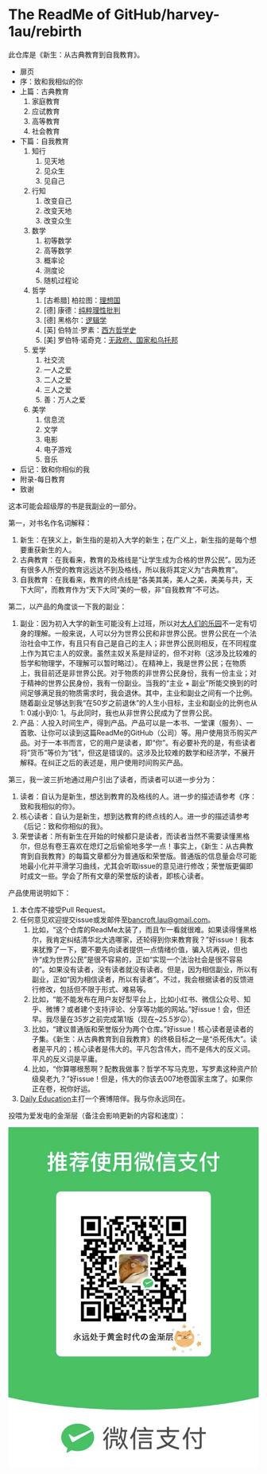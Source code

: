 # The ReadMe of GitHub/harvey-1au/rebirth

此仓库是《新生：从古典教育到自我教育》。

- 扉页
- 序：致和我相似的你
- 上篇：古典教育
  1. 家庭教育
  2. 应试教育
  3. 高等教育
  4. 社会教育
- 下篇：自我教育
  1. 知行
     1. 见天地
     2. 见众生
     3. 见自己
  2. 行知
     1. 改变自己
     2. 改变天地
     3. 改变众生
  3. 数学
     1. 初等数学
     2. 高等数学
     3. 概率论
     4. 测度论
     5. 随机过程论
  4. 哲学
     1. [古希腊] 柏拉图：[理想国](https://book.douban.com/subject/26666912/)
     2. [德] 康德：[纯粹理性批判](https://book.douban.com/subject/35916165/)
     3. [德] 黑格尔：[逻辑学](https://book.douban.com/subject/6962539/)
     4. [英] 伯特兰·罗素：[西方哲学史](https://book.douban.com/subject/35158617/)
     5. [美] 罗伯特·诺奇克：[无政府、国家和乌托邦](https://book.douban.com/subject/3074246/)
  5. 爱学
     1. 社交流
     2. 一人之爱
     3. 二人之爱
     4. 三人之爱
     5. 善：万人之爱
  6. 美学
     1. 信息流
     2. 文学
     3. 电影
     4. 电子游戏
     5. 音乐
- 后记：致和你相似的我
- 附录-每日教育
- 致谢

这本可能会超级厚的书是我副业的一部分。

第一，对书名作名词解释：

1. 新生：在狭义上，新生指的是初入大学的新生；在广义上，新生指的是每个想要重获新生的人。
2. 古典教育：在我看来，教育的及格线是“让学生成为合格的世界公民”。因为还有很多人所受的教育远远达不到及格线，所以我将其定义为“古典教育”。
3. 自我教育：在我看来，教育的终点线是“各美其美，美人之美，美美与共，天下大同”，而教育作为“天下大同”美的一极，非“自我教育”不可达。

第二，以产品的角度谈一下我的副业：

1. 副业：因为初入大学的新生可能没有上过班，所以对[大人们的乐园](https://www.bilibili.com/video/BV1VH4y1V7ii/)不一定有切身的理解。一般来说，人可以分为世界公民和非世界公民。世界公民在一个法治社会中工作，有且只有自己是自己的主人；非世界公民则相反，在不同程度上作为其它主人的奴隶。虽然主奴关系是辩证的，但不对称（这涉及比较难的哲学和物理学，不理解可以暂时略过）。在精神上，我是世界公民；在物质上，我目前还是非世界公民。对于物质的非世界公民身份，我有一份主业；对于精神的世界公民身份，我有一份副业。当我的“主业 + 副业”所能交换到的时间足够满足我的物质需求时，我会退休。其中，主业和副业之间有一个比例。随着副业足够达到我“在50岁之前退休”的人生小目标，主业和副业的比例也从1: 0减小到0: 1。与此同时，我也从非世界公民成为了世界公民。
2. 产品：人投入时间生产，得到产品。产品可以是一本书、一堂课（服务）、一首歌、让你可以读到这篇ReadMe的GitHub（公司）等。用户使用货币购买产品。对于一本书而言，它的用户是读者，即“你”。有必要补充的是，有些读者将“货币”等价为“钱”，但这是错误的。这涉及比较难的数学和经济学，不展开解释。在纠正之后的表述是，用户使用时间购买产品。

第三，我一波三折地通过用户引出了读者，而读者可以进一步分为：

1. 读者：自认为是新生，想达到教育的及格线的人。进一步的描述请参考《序：致和我相似的你》。
2. 核心读者：自认为是新生，想到达教育的终点线的人。进一步的描述请参考《后记：致和你相似的我》。
3. 荣誉读者：所有新生在开始的时候都只是读者，而读者当然不需要读懂黑格尔，但总有卷王喜欢在熄灯之后偷偷地多学一点！事实上，《新生：从古典教育到自我教育》的每篇文章都分为普通版和荣誉版。普通版的信息量会尽可能地最小化并平滑学习曲线，尤其会听取issue的意见进行修改；荣誉版更偏即时成文一些。学会了所有文章的荣誉版的读者，即核心读者。

产品使用说明如下：

1. 本仓库不接受Pull Request。
2. 任何意见欢迎提交issue或发邮件至<bancroft.lau@gmail.com>。
   1. 比如，“这个仓库的ReadMe太装了，而且乍一看就很难。如果读得懂黑格尔，我肯定纠结清华北大选哪家，还轮得到你来教育我？”好issue！我本来犹豫了一下，要不要先向读者提供一点情绪价值，骗入坑再说，但也许“成为世界公民”是很不容易的，正如“实现一个法治社会是很不容易的”。如果没有读者，没有读者就没有读者。但是，因为相信副业，所以有副业，正如“因为相信读者，所以有读者”。不过，我会根据读者的反馈进行修改，包括但不限于形式、难易等。
   2. 比如，“能不能发布在用户友好型平台上，比如小红书、微信公众号、知乎、微博？或者建个支持评论、分享等功能的网站。”好issue！会，但还早。我尽量在35岁之前完成第1版（现在~25.5岁😛）。
   3. 比如，“建议普通版和荣誉版分为两个仓库。”好issue！核心读者是读者的子集。《新生：从古典教育到自我教育》的终极目标之一是“杀死伟大”。读者是平凡的；核心读者是伟大的。平凡包含伟大，而不是伟大的反义词。平凡的反义词是平庸。
   4. 比如，“你算哪根葱啊？配教我做事？哲学不写马克思，写罗素这种资产阶级臭老九？”好issue！但是，伟大的你该去007地卷国家主席了。如果你正在卷，祝你好运。
3. [Daily Education](https://github.com/harvey-1au/rebirth/tree/main/src/3-daily-education)主打一个赛博陪伴。我与你永远同在。

投喂为爱发电的金渐层（备注会影响更新的内容和速度）：

![永远处于黄金时代の金渐层的收款码](./the-payment-qr-code-of-golden-british-shorthair-cat.jpg)
